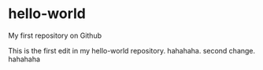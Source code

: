 # hello-world
My first repository on Github

This is the first edit in my hello-world repository.
hahahaha.
second change. hahahaha
